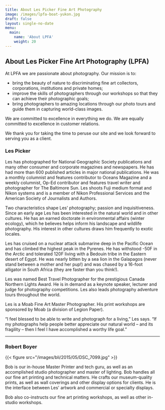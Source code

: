 ```yaml
---
title: About Les Picker Fine Art Photography
image: /images/lpfa-boat-yukon.jpg
draft: false
layout: single-no-date
menu:
  main:
    name: 'About LPFA'
    weight: 20
---
```

## About Les Picker Fine Art Photography (LPFA)

At LPFA we are passionate about photography. Our mission is to:

- bring the beauty of nature to discriminating fine art collectors, corporations, institutions and private homes;  
- improve the skills of photographers through our workshops so that they can achieve their photographic goals;
- bring photographers to amazing locations through our photo tours and guide them in capturing world-class images.

We are committed to excellence in everything we do. We are equally committed to excellence in customer relations. 

We thank you for taking the time to peruse our site and we look forward to serving you as a client. 

### Les Picker

Les has photographed for National Geographic Society publications and many other consumer and corporate magazines and newspapers. He has had more than 600 published articles in major national publications. He was a monthly columnist and features contributor to Oceans Magazine and a weekly columnist, Op-Ed contributor and features travel writer and photographer for The Baltimore Sun. Les shoots Fuji medium format and Nikon systems and is a member of Nikon Professional Services and the American Society of Journalists and Authors. 

Two characteristics shape Les’ photography; passion and inquisitiveness. Since an early age Les has been interested in the natural world and in other cultures. He has an earned doctorate in environmental affairs (winter ecology), which he believes helps inform his landscape and wildlife photography. His interest in other cultures draws him frequently to exotic locales. 

Les has cruised on a nuclear attack submarine deep in the Pacific Ocean and has climbed the highest peak in the Pyrenes. He has withstood -50F in the Arctic and tolerated 120F living with a Bedouin tribe in the Eastern desert of Egypt. He was nearly bitten by a sea lion in the Galapagos (never stand between a mother and her pup!) and was chased by a 16-foot alligator in South Africa (they are faster than you think!). 

Les was named Best Travel Photographer for the prestigious Canada Northern Lights Award. He is in demand as a keynote speaker, lecturer and judge for photography competitions. Les also leads photography adventure tours throughout the world. 

Les is a Moab Fine Art Master Photographer. His print workshops are sponsored by Moab (a division of Legion Paper). 

“I feel blessed to be able to write and photograph for a living,” Les says. “If my photographs help people better appreciate our natural world – and its fragility – then I feel I have accomplished a worthy life goal.”

---

### Robert Boyer

{{< figure src="/images/bli/2015/05/DSC_7099.jpg" >}}

Bob is our in-house Master Printer and tech guru, as well as an accomplished studio photographer and master of lighting. Bob handles all  our fine art printing and technical matters. He crafts our museum-quality prints, as well as wall coverings and other display options for clients. He is the interface between Les' artwork and commercial or specialty displays. 

Bob also co-instructs our fine art printing workshops, as well as other in-studio workshops. 

 

